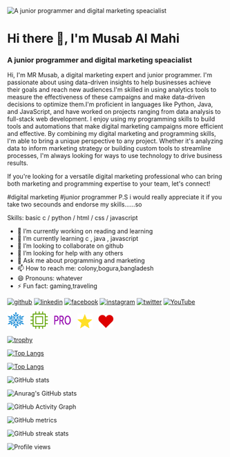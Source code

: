 ![A junior programmer and digital marketing speacialist](https://scontent.fdac140-1.fna.fbcdn.net/v/t39.30808-6/329252724_1237719100159975_1583983761883532167_n.png?stp=dst-png_s960x960&_nc_cat=110&ccb=1-7&_nc_sid=e3f864&_nc_ohc=uTmp0ShnS4IAX8sAfp8&_nc_ht=scontent.fdac140-1.fna&oh=00_AfDxqCmJccnW7U7lR9I1qT5_LabHcuvw6PL7FtHLGndQMA&oe=6461DE68)
# Hi there 👋, I'm Musab Al Mahi
### A junior programmer and digital marketing speacialist
Hi, I'm MR Musab, a digital marketing expert and junior programmer. I'm passionate about using data-driven insights to help businesses achieve their goals and reach new audiences.I'm skilled in using analytics tools to measure the effectiveness of these campaigns and make data-driven decisions to optimize them.I'm proficient in languages like Python, Java, and JavaScript, and have worked on projects ranging from data analysis to full-stack web development. I enjoy using my programming skills to build tools and automations that make digital marketing campaigns more efficient and effective.
By combining my digital marketing and programming skills, I'm able to bring a unique perspective to any project. Whether it's analyzing data to inform marketing strategy or building custom tools to streamline processes, I'm always looking for ways to use technology to drive business results.

If you're looking for a versatile digital marketing professional who can bring both marketing and programming expertise to your team, let's connect!

#digital marketing #junior programmer
P.S i would really appreciate it if you take two secounds and endorse my skills......so


Skills: basic c / python / html / css / javascript

- 🔭 I’m currently working on reading and learning 
- 🌱 I’m currently learning c , java , javascript 
- 👯 I’m looking to collaborate on github 
- 🤔 I’m looking for help with any others 
- 💬 Ask me about programming and marketing 
- 📫 How to reach me: colony,bogura,bangladesh 
- 😄 Pronouns: whatever 
- ⚡ Fun fact: gaming,traveling 


[<img src='https://cdn.jsdelivr.net/npm/simple-icons@3.0.1/icons/github.svg' alt='github' height='40'>](https://github.com/musabtheexpensive)  [<img src='https://cdn.jsdelivr.net/npm/simple-icons@3.0.1/icons/linkedin.svg' alt='linkedin' height='40'>](https://www.linkedin.com/in/md-musab-402374266//)  [<img src='https://cdn.jsdelivr.net/npm/simple-icons@3.0.1/icons/facebook.svg' alt='facebook' height='40'>](https://www.facebook.com/mohammad.musab.9026)  [<img src='https://cdn.jsdelivr.net/npm/simple-icons@3.0.1/icons/instagram.svg' alt='instagram' height='40'>](https://www.instagram.com/musab_mahi//)  [<img src='https://cdn.jsdelivr.net/npm/simple-icons@3.0.1/icons/twitter.svg' alt='twitter' height='40'>](https://twitter.com/@MusabMahi)  [<img src='https://cdn.jsdelivr.net/npm/simple-icons@3.0.1/icons/youtube.svg' alt='YouTube' height='40'>](https://www.youtube.com/channel/@m.a.mofficial1396)  

<a href='https://archiveprogram.github.com/'><img src='https://raw.githubusercontent.com/acervenky/animated-github-badges/master/assets/acbadge.gif' width='40' height='40'></a> <a href='https://docs.github.com/en/developers'><img src='https://raw.githubusercontent.com/acervenky/animated-github-badges/master/assets/devbadge.gif' width='40' height='40'></a> <a href='https://github.com/pricing'><img src='https://raw.githubusercontent.com/acervenky/animated-github-badges/master/assets/pro.gif' width='40' height='40'></a> <a href='https://stars.github.com/'><img src='https://raw.githubusercontent.com/acervenky/animated-github-badges/master/assets/starbadge.gif' width='35' height='35'></a> <a href='https://docs.github.com/en/github/supporting-the-open-source-community-with-github-sponsors'><img src='https://raw.githubusercontent.com/acervenky/animated-github-badges/master/assets/sponsorbadge.gif' width='35' height='35'></a> 

[![trophy](https://github-profile-trophy.vercel.app/?username=musabtheexpensive)](https://github.com/ryo-ma/github-profile-trophy)

[![Top Langs](https://github-readme-stats.vercel.app/api/top-langs/?username=anuraghazra&langs_count=8)](https://github.com/anuraghazra/github-readme-stats)

[![Top Langs](https://github-readme-stats.vercel.app/api/top-langs/?username=anuraghazra&layout=compact)](https://github.com/anuraghazra/github-readme-stats)

![GitHub stats](https://github-readme-stats.vercel.app/api?username=musabtheexpensive&show_icons=true&count_private=true)  

![Anurag's GitHub stats](https://github-readme-stats.vercel.app/api?username=anuraghazra&show_icons=true)

![GitHub Activity Graph](https://activity-graph.herokuapp.com/graph?username=musabtheexpensive)  

![GitHub metrics](https://metrics.lecoq.io/musabtheexpensive)  

![GitHub streak stats](https://streak-stats.demolab.com/?user=musabtheexpensive)  

![Profile views](https://gpvc.arturio.dev/musabtheexpensive)  
